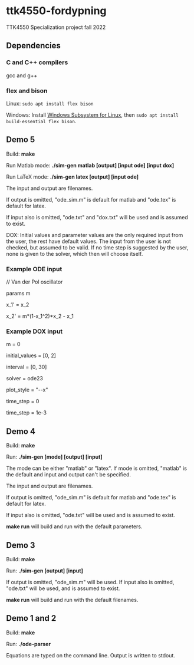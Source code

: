 # ttk4550-fordypning

TTK4550 Specialization project fall 2022

## Dependencies

### C and C++ compilers

gcc and g++

### flex and bison

Linux: `sudo apt install flex bison`

Windows: Install [Windows Subsystem for Linux](https://learn.microsoft.com/en-us/windows/wsl/setup/environment), then `sudo apt install build-essential flex bison`.

## Demo 5

Build: **make**

Run Matlab mode: **./sim-gen matlab [output] [input ode] [input dox]**

Run LaTeX mode: **./sim-gen latex [output] [input ode]**

The input and output are filenames.

If output is omitted, "ode_sim.m" is default for matlab and "ode.tex" is default for latex.

If input also is omitted, "ode.txt" and "dox.txt" will be used and is assumed to exist. 

DOX: Initial values and parameter values are the only required input from the user, the rest have default values. The input from the user is not checked, but assumed to be valid. If no time step is suggested by the user, none is given to the solver, which then will choose itself.

### Example ODE input
// Van der Pol oscillator

params m

x_1' = x_2

x_2' = m*(1-x_1^2)*x_2 - x_1

### Example DOX input

m = 0

initial_values = [0, 2]

interval = [0, 30]

solver = ode23

plot_style = "--x"

time_step = 0

time_step = 1e-3


## Demo 4

Build: **make**

Run: **./sim-gen [mode] [output] [input]**

The mode can be either "matlab" or "latex". If mode is omitted, "matlab" is the default and input and output can't be specified.

The input and output are filenames.

If output is omitted, "ode_sim.m" is default for matlab and "ode.tex" is default for latex.

If input also is omitted, "ode.txt" will be used and is assumed to exist.

**make run** will build and run with the default parameters.

## Demo 3

Build: **make**

Run: **./sim-gen [output] [input]**

If output is omitted, "ode_sim.m" will be used. If input also is omitted, "ode.txt" will be used, and is assumed to exist.

**make run** will build and run with the default filenames.

## Demo 1 and 2

Build: **make**

Run: **./ode-parser**

Equations are typed on the command line. Output is written to stdout.
